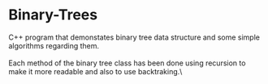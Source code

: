 # Binary-Trees

C++ program that demonstates binary tree data structure and some simple algorithms regarding them.\
\
Each method of the binary tree class has been done using recursion to make it more readable and also to use backtraking.\
